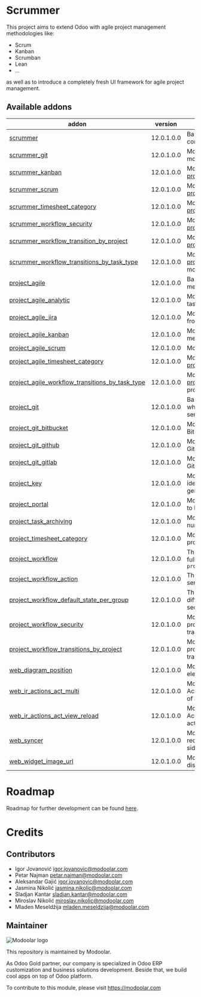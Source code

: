 
Scrummer
=================================
This project aims to extend Odoo with agile project management methodologies like:

  * Scrum
  * Kanban
  * Scrumban
  * Lean
  * ...

as well as to introduce a completely fresh UI framework for agile project management.

[//]: # (addons)


Available addons
----------------
addon | version | summary
--- | --- | ---
[scrummer](scrummer/) | 12.0.1.0.0 | Base module for development of all scrummer components.
[scrummer_git](scrummer_git/) | 12.0.1.0.0 | Module which brings integration with [project_git](project_git/) module.
[scrummer_kanban](scrummer_kanban/) | 12.0.1.0.0 | Module which brings integration with [project_agile_kanban](project_agile_kanban/) module.
[scrummer_scrum](scrummer_scrum/) | 12.0.1.0.0 | Module which brings integration with [project_agile_scrum](project_agile_scrum/) module.
[scrummer_timesheet_category](scrummer_timesheet_category/) | 12.0.1.0.0 | Module which brings integration with [project_timesheet_category](project_timesheet_category/) module.
[scrummer_workflow_security](scrummer_workflow_security/) | 12.0.1.0.0 | Module which brings integration with [project_workflow_security](project_workflow_security/) module.
[scrummer_workflow_transition_by_project](scrummer_workflow_transition_by_project/) | 12.0.1.0.0 | Module which brings integration with [project_workflow_transition_by_project](project_workflow_transition_by_project/) module.
[scrummer_workflow_transitions_by_task_type](scrummer_workflow_transitions_by_task_type/) | 12.0.1.0.0 | Module which brings integration with [project_agile_workflow_transitions_by_task_type](project_agile_workflow_transitions_by_task_type/) module.
[project_agile](project_agile/) | 12.0.1.0.0 | Base module for development of all agile methodologies.
[project_agile_analytic](project_agile_analytic/) | 12.0.1.0.0 | Module which bring simple analytics for project tasks.
[project_agile_jira](project_agile_jira/) | 12.0.1.0.0 | Module which brings interface for migration from JIRA to Odoo. Very light.
[project_agile_kanban](project_agile_kanban/) | 12.0.1.0.0 | Module which brings agile kanban methodology.
[project_agile_scrum](project_agile_scrum/) | 12.0.1.0.0 | Module which brings agile scrum methodology
[project_agile_timesheet_category](project_agile_timesheet_category/) | 12.0.1.0.0 | Module which integrates [project_timesheet_category](project_timesheet_category/) with project_agile
[project_agile_workflow_transitions_by_task_type](project_agile_workflow_transitions_by_task_type/) | 12.0.1.0.0 | Module which integrates [project_workflow_transitions_by_task_type](project_workflow_transitions_by_task_type/) with project agile.
[project_git](project_git/) | 12.0.1.0.0 | Base module for development of other modules which will bring integration with specific git services like: GitHub, BitBucket, GitLab, etc.
[project_git_bitbucket](project_git_bitbucket/) | 12.0.1.0.0 | Module which extends [project_git](project_git/) module with BitBucket integration.
[project_git_github](project_git_github/) | 12.0.1.0.0 | Module which extends [project_git](project_git/) module with GitHub integration.
[project_git_gitlab](project_git_gitlab/) | 12.0.1.0.0 | Module which extends [project_git](project_git/) module with GitLab integration.
[project_key](project_key/) | 12.0.1.0.0 | Module which brings functionality to uniquely identify projects and tasks by simple auto generated ``key`` field.
[project_portal](project_portal/) | 12.0.1.0.0 | Module which extends project portal controller to be more extendable.
[project_task_archiving](project_task_archiving/) | 12.0.1.0.0 | Module which enables task archiving based on number of days task stays in a specific stage.
[project_timesheet_category](project_timesheet_category/) | 12.0.1.0.0 | Module which brings categorization to the project timesheet.
[project_workflow](project_workflow/) | 12.0.1.0.0 | This module provides functionality to create fully configurable workflow around ``project.task``
[project_workflow_action](project_workflow_action/) | 12.0.1.0.0 | This module provides functionality to execute server actions when executing task workflow.
[project_workflow_default_state_per_group](project_workflow_default_state_per_group/) | 12.0.1.0.0 | This module provides functionality to assign different initial state to task depending on the security group.
[project_workflow_security](project_workflow_security/) | 12.0.1.0.0 | Module which extends [project_workflow](project_workflow/) to provide allowed security groups for workflow transitions.
[project_workflow_transitions_by_project](project_workflow_transitions_by_project/) | 12.0.1.0.0 | Module which extends [project_workflow](project_workflow/) to provide project constraints for workflow transitions.
[web_diagram_position](web_diagram_position/) | 12.0.1.0.0 | Module provides functionality to save workflow elements coordinates.
[web_ir_actions_act_multi](web_ir_actions_act_multi/) | 12.0.1.0.0 | Module which brings new type of action to ActionManager which can execute provided list of actions.
[web_ir_actions_act_view_reload](web_ir_actions_act_view_reload/) | 12.0.1.0.0 | Module which brings new type of action to ActionManager which can reload currently active view only.
[web_syncer](web_syncer/) | 12.0.1.0.0 | Module which provides generic interface to receive CUD model notifications on web client side.
[web_widget_image_url](web_widget_image_url/) | 12.0.1.0.0 | Module which provides web widget for displaying image from an URL.

[//]: # (end addons)


Roadmap
=======
Roadmap for further development can be found [here](roadmap.md).

Credits
=======

Contributors
------------

* Igor Jovanović <igor.jovanovic@modoolar.com>
* Petar Najman <petar.najman@modoolar.com>
* Aleksandar Gajić <igor.jovanovic@modoolar.com>
* Jasmina Nikolić <jasmina.nikolic@modoolar.com>
* Sladjan Kantar <sladjan.kantar@modoolar.com>
* Miroslav Nikolić <miroslav.nikolic@modoolar.com>
* Mladen Meseldžija <mladen.meseldzija@modoolar.com>

Maintainer
----------
![Modoolar logo](https://www.modoolar.com/web/image/ir.attachment/3461/datas)

This repository is maintained by Modoolar.

As Odoo Gold partner, our company is specialized in Odoo ERP customization and business solutions development.
Beside that, we build cool apps on top of Odoo platform.

To contribute to this module, please visit https://modoolar.com